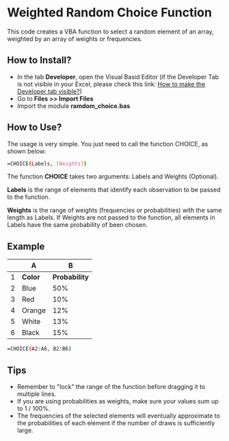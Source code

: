 # Weighted Random Choice Function
This code creates a VBA function to select a random element of an array, weighted by an array of weights or frequencies.

## How to Install?

* In the tab **Developer**, open the Visual Basid Editor (if the Developer Tab is not visible in your Excel, please check this link: [How to make the Developer tab visible?])
* Go to **Files >> Import Files**
* Import the module **ramdom_choice.bas**

## How to Use?

The usage is very simple. You just need to call the function CHOICE, as shown below:

```sh
=CHOICE(Labels, [Weights])
```

The function **CHOICE** takes two arguments: Labels and Weights (Optional).

**Labels** is the range of elements that identify each observation to be passed to the function.

**Weights** is the range of weights (frequencies or probabilities) with the same length as Labels. If Weights are not passed to the function, all elements in Labels have the same probability of been chosen.

## Example

|      | A      |  B           |
|------     | ------      | ------      |
|1| **Color**   | **Probability** |
|2| Blue    | 50%     
|3| Red     | 10%
|4| Orange  | 12%
|5| White   | 13%
|6| Black   | 15%


```sh
=CHOICE(A2:A6, B2:B6)
```

## Tips

* Remember to "lock" the range of the function before dragging it to multiple lines.
* If you are using probabilities as weights, make sure your values sum up to 1 / 100%.
* The frequencies of the selected elements will eventually approximate to the probabilities of each element if the number of draws is sufficiently large.

[How to make the Developer tab visible?]: <https://support.microsoft.com/en-us/topic/show-the-developer-tab-e1192344-5e56-4d45-931b-e5fd9bea2d45>
